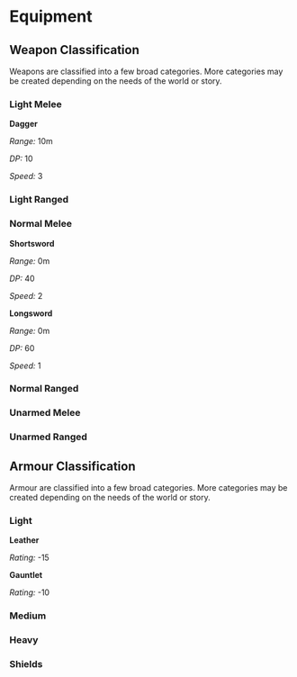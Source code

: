 # Equipment

## Weapon Classification

Weapons are classified into a few broad categories. More categories may be created depending on the needs of the world or story.

### Light Melee

**Dagger**

*Range:* 10m

*DP:* 10

*Speed:* 3

### Light Ranged

### Normal Melee

**Shortsword**

*Range:* 0m

*DP:* 40

*Speed:* 2

**Longsword**

*Range:* 0m

*DP:* 60

*Speed:* 1

### Normal Ranged

### Unarmed Melee

### Unarmed Ranged

## Armour Classification

Armour are classified into a few broad categories. More categories may be created depending on the needs of the world or story.

### Light

**Leather**

*Rating:* -15

**Gauntlet**

*Rating:* -10

### Medium

### Heavy

### Shields

